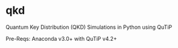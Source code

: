 # qkd
Quantum Key Distribution (QKD) Simulations in Python using QuTiP

Pre-Reqs:
Anaconda v3.0+ with QuTiP v4.2+
